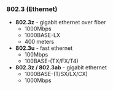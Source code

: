 ### 802.3 (Ethernet)
- **802.3z** - gigabit ethernet over fiber
	- 1000Mbps
	- 1000BASE-LX
	- 400 meters
- **802.3u** - fast ethernet
	- 100Mbps
	- 100BASE-(TX/FX/T4)
- **802.3z / 802.3ab** - gigabit ethernet
	- 1000BASE-(T/SX/LX/CX)
	- 1000Mbps